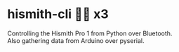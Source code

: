 # hismith-cli 🍆😻 x3
Controlling the Hismith Pro 1 from Python over Bluetooth.<br>
Also gathering data from Arduino over pyserial.
